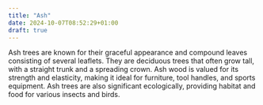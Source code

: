 ```yaml
---
title: "Ash"
date: 2024-10-07T08:52:29+01:00
draft: true
---
```


Ash trees are known for their graceful appearance and compound leaves
consisting of several leaflets. They are deciduous trees that often grow tall,
with a straight trunk and a spreading crown. Ash wood is valued for its strength
and elasticity, making it ideal for furniture, tool handles, and sports
equipment. Ash trees are also significant ecologically, providing habitat and
food for various insects and birds.
